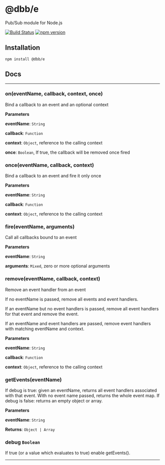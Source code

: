 # @dbb/e
Pub/Sub module for Node.js

[![Build Status](https://travis-ci.org/DungBeetleBASH/e.png)](https://travis-ci.org/DungBeetleBASH/e) 
[![npm version](https://badge.fury.io/js/%40dbb%2Fe.png)](https://badge.fury.io/js/%40dbb%2Fe)

## Installation

`npm install @dbb/e`

## Docs

* * *

### on(eventName, callback, context, once) 

Bind a callback to an event and an optional context

**Parameters**

**eventName**: `String`

**callback**: `Function`

**context**: `Object`, reference to the calling context

**once**: `Boolean`, If true, the callback will be removed once fired



### once(eventName, callback, context) 

Bind a callback to an event and fire it only once

**Parameters**

**eventName**: `String`

**callback**: `Function`

**context**: `Object`, reference to the calling context



### fire(eventName, arguments) 

Call all callbacks bound to an event

**Parameters**

**eventName**: `String`

**arguments**: `Mixed`, zero or more optional arguments



### remove(eventName, callback, context) 

Remove an event handler from an event

If no eventName is passed, remove all events and event handlers.

If an eventName but no event handlers is passed, remove all event handlers for that event and remove the event.

If an eventName and event handlers are passed, remove event handlers with matching eventName and context.

**Parameters**

**eventName**: `String`

**callback**: `Function`

**context**: `Object`, reference to the calling context



### getEvents(eventName) 

If debug is true: given an eventName, returns all event handlers associated with that event.
With no event name passed, returns the whole event map.
If debug is false: returns an empty object or array.

**Parameters**

**eventName**: `String`

**Returns**: `Object | Array`



### debug `Boolean`

If true (or a value which evaluates to true) enable getEvents().



* * *
